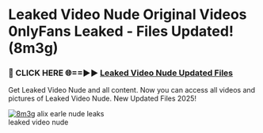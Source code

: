 # Leaked Video Nude Original Videos 0nlyFans Leaked - Files Updated! (8m3g)

<h3>🔴 CLICK HERE 🌐==►► <a href="https://tinyurl.com/brd5kh86" rel="nofollow">Leaked Video Nude Updated Files</a></h3>

Get Leaked Video Nude and all content. Now you can access all videos and pictures of Leaked Video Nude. New Updated Files 2025!

[![8m3g](https://i.imgur.com/K7sEzmb.gif)](https://tinyurl.com/brd5kh86)
alix earle nude leaks<br>
leaked video nude